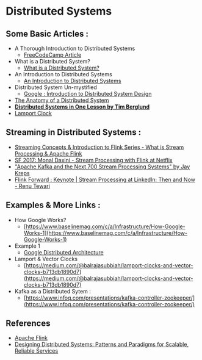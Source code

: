 # Distributed Systems 

## Some Basic Articles : 

- A Thorough Introduction to Distributed Systems
  - [FreeCodeCamp Article](https://www.freecodecamp.org/news/a-thorough-introduction-to-distributed-systems-3b91562c9b3c/#:~:text=A%20distributed%20system%20in%20its,affecting%20the%20whole%20system's%20uptime.)
- What is a Distributed System? 
  - [What is a Distributed System?](https://blog.stackpath.com/distributed-system/) 
- An Introduction to Distributed Systems
  - [An Introduction to Distributed Systems](http://webdam.inria.fr/Jorge/html/wdmch15.html)
- Distributed System Un-mystified 
  - [Google : Introduction to Distributed System Design](https://www.hpcs.cs.tsukuba.ac.jp/~tatebe/lecture/h23/dsys/dsd-tutorial.html#Design) 
- [The Anatomy of a Distributed System](https://www.youtube.com/watch?v=1TIzPL4878Q)
- [**Distributed Systems in One Lesson by Tim Berglund**](https://www.youtube.com/watch?v=Y6Ev8GIlbxc)
- [Lamport Clock](https://martinfowler.com/articles/patterns-of-distributed-systems/lamport-clock.html)

## Streaming in Distributed Systems : 

- [Streaming Concepts & Introduction to Flink Series - What is Stream Processing & Apache Flink](https://www.youtube.com/watch?v=ZU1r7uEAO7o)
- [SF 2017: Monal Daxini - Stream Processing with Flink at Netflix](https://www.youtube.com/watch?v=sPB8w-YXX1s)
- ["Apache Kafka and the Next 700 Stream Processing Systems" by Jay Kreps](https://www.youtube.com/watch?v=9RMOc0SwRro)
- [Flink Forward : Keynote | Stream Processing at LinkedIn: Then and Now - Renu Tewari](https://www.youtube.com/watch?v=ukrEShAOJtI)

## Examples & More Links : 

- How Google Works? 
  - [https://www.baselinemag.com/c/a/Infrastructure/How-Google-Works-1](https://www.baselinemag.com/c/a/Infrastructure/How-Google-Works-1)
- Example 1
  - [Google Distributed Architecture](http://highscalability.com/google-architecture)
- Lamport & Vector Clocks 
  - [https://medium.com/@balrajasubbiah/lamport-clocks-and-vector-clocks-b713db1890d7](https://medium.com/@balrajasubbiah/lamport-clocks-and-vector-clocks-b713db1890d7)
- Kafka as a Distributed Sytem :
  - [https://www.infoq.com/presentations/kafka-controller-zookeeper/](https://www.infoq.com/presentations/kafka-controller-zookeeper/)

## References

- [Apache Flink](https://www.youtube.com/watch?v=Z4Gx7SP1E14)
- [Designing Distributed Systems: Patterns and Paradigms for Scalable, Reliable Services](https://www.amazon.in/Designing-Distributed-Systems-Brendan-Burns/dp/1491983647)
